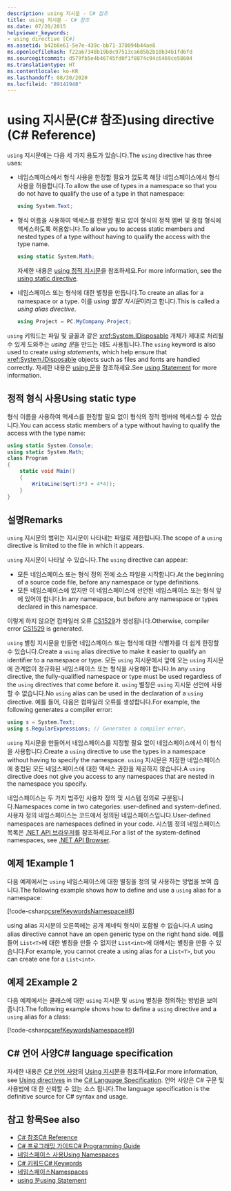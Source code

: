 ```yaml
---
description: using 지시문 - C# 참조
title: using 지시문 - C# 참조
ms.date: 07/20/2015
helpviewer_keywords:
- using directive [C#]
ms.assetid: b42b8e61-5e7e-439c-bb71-370094b44ae8
ms.openlocfilehash: f22a67348b19b8c97513ca685b2b10b34b1fd6fd
ms.sourcegitcommit: d579fb5e4b46745fd0f1f8874c94c6469ce58604
ms.translationtype: HT
ms.contentlocale: ko-KR
ms.lasthandoff: 08/30/2020
ms.locfileid: "89141948"
---
```

# <a name="using-directive-c-reference"></a><span data-ttu-id="b2157-103">using 지시문(C# 참조)</span><span class="sxs-lookup"><span data-stu-id="b2157-103">using directive (C# Reference)</span></span>

<span data-ttu-id="b2157-104">`using` 지시문에는 다음 세 가지 용도가 있습니다.</span><span class="sxs-lookup"><span data-stu-id="b2157-104">The `using` directive has three uses:</span></span>

- <span data-ttu-id="b2157-105">네임스페이스에서 형식 사용을 한정할 필요가 없도록 해당 네임스페이스에서 형식 사용을 허용합니다.</span><span class="sxs-lookup"><span data-stu-id="b2157-105">To allow the use of types in a namespace so that you do not have to qualify the use of a type in that namespace:</span></span>

    ```csharp
    using System.Text;
    ```

- <span data-ttu-id="b2157-106">형식 이름을 사용하여 액세스를 한정할 필요 없이 형식의 정적 멤버 및 중첩 형식에 액세스하도록 허용합니다.</span><span class="sxs-lookup"><span data-stu-id="b2157-106">To allow you to access static members and nested types of a type without having to qualify the access with the type name.</span></span>

    ```csharp
    using static System.Math;
    ```

    <span data-ttu-id="b2157-107">자세한 내용은 [using 정적 지시문](using-static.md)을 참조하세요.</span><span class="sxs-lookup"><span data-stu-id="b2157-107">For more information, see the [using static directive](using-static.md).</span></span>

- <span data-ttu-id="b2157-108">네임스페이스 또는 형식에 대한 별칭을 만듭니다.</span><span class="sxs-lookup"><span data-stu-id="b2157-108">To create an alias for a namespace or a type.</span></span> <span data-ttu-id="b2157-109">이를 *using 별칭 지시문*이라고 합니다.</span><span class="sxs-lookup"><span data-stu-id="b2157-109">This is called a *using alias directive*.</span></span>

    ```csharp
    using Project = PC.MyCompany.Project;
    ```

<span data-ttu-id="b2157-110">`using` 키워드는 파일 및 글꼴과 같은 <xref:System.IDisposable> 개체가 제대로 처리될 수 있게 도와주는 *using 문*을 만드는 데도 사용됩니다.</span><span class="sxs-lookup"><span data-stu-id="b2157-110">The `using` keyword is also used to create *using statements*, which help ensure that <xref:System.IDisposable> objects such as files and fonts are handled correctly.</span></span> <span data-ttu-id="b2157-111">자세한 내용은 [using 문](using-statement.md)을 참조하세요.</span><span class="sxs-lookup"><span data-stu-id="b2157-111">See [using Statement](using-statement.md) for more information.</span></span>

## <a name="using-static-type"></a><span data-ttu-id="b2157-112">정적 형식 사용</span><span class="sxs-lookup"><span data-stu-id="b2157-112">Using static type</span></span>

<span data-ttu-id="b2157-113">형식 이름을 사용하여 액세스를 한정할 필요 없이 형식의 정적 멤버에 액세스할 수 있습니다.</span><span class="sxs-lookup"><span data-stu-id="b2157-113">You can access static members of a type without having to qualify the access with the type name:</span></span>

```csharp
using static System.Console;
using static System.Math;
class Program
{
    static void Main()
    {
        WriteLine(Sqrt(3*3 + 4*4));
    }
}
```

## <a name="remarks"></a><span data-ttu-id="b2157-114">설명</span><span class="sxs-lookup"><span data-stu-id="b2157-114">Remarks</span></span>

<span data-ttu-id="b2157-115">`using` 지시문의 범위는 지시문이 나타내는 파일로 제한됩니다.</span><span class="sxs-lookup"><span data-stu-id="b2157-115">The scope of a `using` directive is limited to the file in which it appears.</span></span>

<span data-ttu-id="b2157-116">`using` 지시문이 나타날 수 있습니다.</span><span class="sxs-lookup"><span data-stu-id="b2157-116">The `using` directive can appear:</span></span>

- <span data-ttu-id="b2157-117">모든 네임스페이스 또는 형식 정의 전에 소스 파일을 시작합니다.</span><span class="sxs-lookup"><span data-stu-id="b2157-117">At the beginning of a source code file, before any namespace or type definitions.</span></span>
- <span data-ttu-id="b2157-118">모든 네임스페이스에 있지만 이 네임스페이스에 선언된 네임스페이스 또는 형식 앞에 있어야 합니다.</span><span class="sxs-lookup"><span data-stu-id="b2157-118">In any namespace, but before any namespace or types declared in this namespace.</span></span>

<span data-ttu-id="b2157-119">이렇게 하지 않으면 컴파일러 오류 [CS1529](../../misc/cs1529.md)가 생성됩니다.</span><span class="sxs-lookup"><span data-stu-id="b2157-119">Otherwise, compiler error [CS1529](../../misc/cs1529.md) is generated.</span></span>

<span data-ttu-id="b2157-120">`using` 별칭 지시문을 만들면 네임스페이스 또는 형식에 대한 식별자를 더 쉽게 한정할 수 있습니다.</span><span class="sxs-lookup"><span data-stu-id="b2157-120">Create a `using` alias directive to make it easier to qualify an identifier to a namespace or type.</span></span> <span data-ttu-id="b2157-121">모든 `using` 지시문에서 앞에 오는 `using` 지시문에 관계없이 정규화된 네임스페이스 또는 형식을 사용해야 합니다.</span><span class="sxs-lookup"><span data-stu-id="b2157-121">In any `using` directive, the fully-qualified namespace or type must be used regardless of the `using` directives that come before it.</span></span> <span data-ttu-id="b2157-122">`using` 별칭은 `using` 지시문 선언에 사용할 수 없습니다.</span><span class="sxs-lookup"><span data-stu-id="b2157-122">No `using` alias can be used in the declaration of a `using` directive.</span></span> <span data-ttu-id="b2157-123">예를 들어, 다음은 컴파일러 오류를 생성합니다.</span><span class="sxs-lookup"><span data-stu-id="b2157-123">For example, the following generates a compiler error:</span></span>

```csharp
using s = System.Text;
using s.RegularExpressions; // Generates a compiler error.
```

<span data-ttu-id="b2157-124">`using` 지시문을 만들어서 네임스페이스를 지정할 필요 없이 네임스페이스에서 이 형식을 사용합니다.</span><span class="sxs-lookup"><span data-stu-id="b2157-124">Create a `using` directive to use the types in a namespace without having to specify the namespace.</span></span> <span data-ttu-id="b2157-125">`using` 지시문은 지정한 네임스페이스에 중첩된 모든 네임스페이스에 대한 액세스 권한을 제공하지 않습니다.</span><span class="sxs-lookup"><span data-stu-id="b2157-125">A `using` directive does not give you access to any namespaces that are nested in the namespace you specify.</span></span>

<span data-ttu-id="b2157-126">네임스페이스는 두 가지 범주인 사용자 정의 및 시스템 정의로 구분됩니다.</span><span class="sxs-lookup"><span data-stu-id="b2157-126">Namespaces come in two categories: user-defined and system-defined.</span></span> <span data-ttu-id="b2157-127">사용자 정의 네임스페이스는 코드에서 정의된 네임스페이스입니다.</span><span class="sxs-lookup"><span data-stu-id="b2157-127">User-defined namespaces are namespaces defined in your code.</span></span> <span data-ttu-id="b2157-128">시스템 정의 네임스페이스 목록은 [.NET API 브라우저](../../../../api/index.md)를 참조하세요.</span><span class="sxs-lookup"><span data-stu-id="b2157-128">For a list of the system-defined namespaces, see [.NET API Browser](../../../../api/index.md).</span></span>

## <a name="example-1"></a><span data-ttu-id="b2157-129">예제 1</span><span class="sxs-lookup"><span data-stu-id="b2157-129">Example 1</span></span>

<span data-ttu-id="b2157-130">다음 예제에서는 `using` 네임스페이스에 대한 별칭을 정의 및 사용하는 방법을 보여 줍니다.</span><span class="sxs-lookup"><span data-stu-id="b2157-130">The following example shows how to define and use a `using` alias for a namespace:</span></span>

[!code-csharp[csrefKeywordsNamespace#8](~/samples/snippets/csharp/VS_Snippets_VBCSharp/csrefKeywordsNamespace/CS/csrefKeywordsNamespace2.cs#8)]

<span data-ttu-id="b2157-131">using alias 지시문의 오른쪽에는 공개 제네릭 형식이 포함될 수 없습니다.</span><span class="sxs-lookup"><span data-stu-id="b2157-131">A using alias directive cannot have an open generic type on the right hand side.</span></span> <span data-ttu-id="b2157-132">예를 들어 `List<T>`에 대한 별칭을 만들 수 없지만 `List<int>`에 대해서는 별칭을 만들 수 있습니다.</span><span class="sxs-lookup"><span data-stu-id="b2157-132">For example, you cannot create a using alias for a `List<T>`, but you can create one for a `List<int>`.</span></span>

## <a name="example-2"></a><span data-ttu-id="b2157-133">예제 2</span><span class="sxs-lookup"><span data-stu-id="b2157-133">Example 2</span></span>

<span data-ttu-id="b2157-134">다음 예제에서는 클래스에 대한 `using` 지시문 및 `using` 별칭을 정의하는 방법을 보여 줍니다.</span><span class="sxs-lookup"><span data-stu-id="b2157-134">The following example shows how to define a `using` directive and a `using` alias for a class:</span></span>

[!code-csharp[csrefKeywordsNamespace#9](~/samples/snippets/csharp/VS_Snippets_VBCSharp/csrefKeywordsNamespace/CS/csrefKeywordsNamespace2.cs#9)]

## <a name="c-language-specification"></a><span data-ttu-id="b2157-135">C# 언어 사양</span><span class="sxs-lookup"><span data-stu-id="b2157-135">C# language specification</span></span>

<span data-ttu-id="b2157-136">자세한 내용은 [C# 언어 사양](/dotnet/csharp/language-reference/language-specification/introduction)의 [Using 지시문](~/_csharplang/spec/namespaces.md#using-directives)을 참조하세요.</span><span class="sxs-lookup"><span data-stu-id="b2157-136">For more information, see [Using directives](~/_csharplang/spec/namespaces.md#using-directives) in the [C# Language Specification](/dotnet/csharp/language-reference/language-specification/introduction).</span></span> <span data-ttu-id="b2157-137">언어 사양은 C# 구문 및 사용법에 대 한 신뢰할 수 있는 소스 됩니다.</span><span class="sxs-lookup"><span data-stu-id="b2157-137">The language specification is the definitive source for C# syntax and usage.</span></span>

## <a name="see-also"></a><span data-ttu-id="b2157-138">참고 항목</span><span class="sxs-lookup"><span data-stu-id="b2157-138">See also</span></span>

- [<span data-ttu-id="b2157-139">C# 참조</span><span class="sxs-lookup"><span data-stu-id="b2157-139">C# Reference</span></span>](../index.md)
- [<span data-ttu-id="b2157-140">C# 프로그래밍 가이드</span><span class="sxs-lookup"><span data-stu-id="b2157-140">C# Programming Guide</span></span>](../../programming-guide/index.md)
- [<span data-ttu-id="b2157-141">네임스페이스 사용</span><span class="sxs-lookup"><span data-stu-id="b2157-141">Using Namespaces</span></span>](../../programming-guide/namespaces/using-namespaces.md)
- [<span data-ttu-id="b2157-142">C# 키워드</span><span class="sxs-lookup"><span data-stu-id="b2157-142">C# Keywords</span></span>](index.md)
- [<span data-ttu-id="b2157-143">네임스페이스</span><span class="sxs-lookup"><span data-stu-id="b2157-143">Namespaces</span></span>](../../programming-guide/namespaces/index.md)
- [<span data-ttu-id="b2157-144">using 문</span><span class="sxs-lookup"><span data-stu-id="b2157-144">using Statement</span></span>](using-statement.md)
